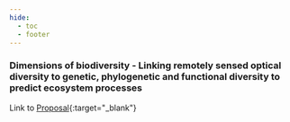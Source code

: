 ```yaml
---
hide:
  - toc
  - footer
---
```


### Dimensions of biodiversity - Linking remotely sensed optical diversity to genetic, phylogenetic and functional diversity to predict ecosystem processes

Link to
[Proposal](https://drive.google.com/file/d/1T0M0MzhHlfIjcJshSvPJ4DBxTvYNod6x/view?usp=sharing){:target="\_blank"}
